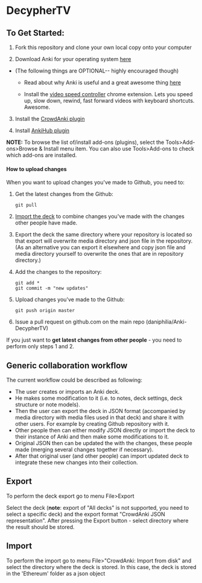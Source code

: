# DecypherTV

## To Get Started:

1. Fork this repository and clone your own local copy onto your computer

2. Download Anki for your operating system [here](https://apps.ankiweb.net/)

  * (The following things are OPTIONAL-- highly encouraged though)

    * Read about why Anki is useful and a great awesome thing [here](https://medium.freecodecamp.com/use-spaced-repetition-with-anki-to-learn-to-code-faster-7c334d448c3c#.4y2qv8ea5)

    * Install the [video speed controller](https://chrome.google.com/webstore/detail/video-speed-controller/nffaoalbilbmmfgbnbgppjihopabppdk/reviews) chrome extension. Lets you speed up, slow down, rewind, fast forward videos with keyboard shortcuts. Awesome.


3. Install the [CrowdAnki plugin](https://ankiweb.net/shared/info/1788670778)
 
4. Install [AnkiHub plugin](https://ankiweb.net/shared/info/116826216)


**NOTE:** To browse the list of/install add-ons (plugins), select the Tools>Add-ons>Browse & Install menu item. You can also use Tools>Add-ons to check which add-ons are installed.


#### How to upload changes

When you want to upload changes you've made to Github, you need to:

1. Get the latest changes from the Github:
    
    ```
    git pull
    ```
2. [Import the deck](#import) to combine changes you've made with the changes other people have made.
3. Export the deck the same directory where your repository is located so that export will overwrite media directory and json file in the repository. (As an alternative you can export it elsewhere and copy json file and media directory yourself to overwrite the ones that are in repository directory.)
4. Add the changes to the repository:

    ```
    git add *
    git commit -m "new updates"
    ```
5. Upload changes you've made to the Github:

    ```
    git push origin master
    ```

6. Issue a pull request on github.com on the main repo (daniphilia/Anki-DecypherTV)

If you just want to **get latest changes from other people** - you need to perform only steps 1 and 2.


## Generic collaboration workflow
The current workflow could be described as following:
* The user creates or imports an Anki deck.
* He makes some modification to it (i.e. to notes, deck settings, deck structure or note models).
* Then the user can export the deck in JSON format (accompanied by media directory with media files used in that deck) and share it with other users. For example by creating Github repository with it.
* Other people then can either modify JSON directly or import the deck to their instance of Anki and then make some modifications to it.
* Original JSON then can be updated the with the changes, these people made (merging several changes together if necessary).
* After that original user (and other people) can import updated deck to integrate these new changes into their collection.

## Export
To perform the deck export go to menu File>Export

Select the deck (**note**: export of "All decks" is not supported, you need to select a specific deck) and the export format "CrowdAnki JSON representation".
After pressing the Export button - select directory where the result should be stored.

## Import
To perform the import go to menu File>"CrowdAnki: Import from disk" and select the directory where the deck is stored. In this case, the deck is stored in the 'Ethereum' folder as a json object

